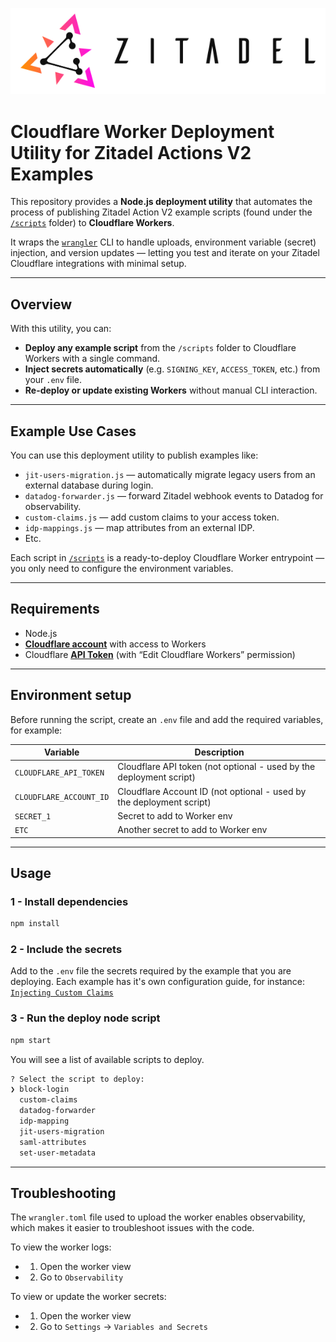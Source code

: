 <p align="center">
    <img src="../assets/logo.png" alt="Zitadel Logo" max-height="200px" width="auto" />
</p>

# Cloudflare Worker Deployment Utility for **Zitadel Actions V2 Examples**

This repository provides a **Node.js deployment utility** that automates the process of publishing Zitadel Action V2 example scripts (found under the [`/scripts`](/actions-v2-cloudflare-workers/scripts/) folder) to **Cloudflare Workers**.  

It wraps the [`wrangler`](https://developers.cloudflare.com/workers/wrangler/) CLI to handle uploads, environment variable (secret) injection, and version updates — letting you test and iterate on your Zitadel Cloudflare integrations with minimal setup.

---

## Overview

With this utility, you can:

- **Deploy any example script** from the `/scripts` folder to Cloudflare Workers with a single command.  
- **Inject secrets automatically** (e.g. `SIGNING_KEY`, `ACCESS_TOKEN`, etc.) from your `.env` file.  
- **Re-deploy or update existing Workers** without manual CLI interaction.  

---

## Example Use Cases

You can use this deployment utility to publish examples like:

- `jit-users-migration.js` — automatically migrate legacy users from an external database during login.  
- `datadog-forwarder.js` — forward Zitadel webhook events to Datadog for observability.  
- `custom-claims.js` — add custom claims to your access token.
- `idp-mappings.js` — map attributes from an external IDP.
- Etc.

Each script in [`/scripts`](/actions-v2-cloudflare-workers/scripts/) is a ready-to-deploy Cloudflare Worker entrypoint — you only need to configure the environment variables.

---

## Requirements

- Node.js
- [**Cloudflare account**](https://www.cloudflare.com/) with access to Workers
- Cloudflare [**API Token**](https://developers.cloudflare.com/fundamentals/api/get-started/create-token/) (with “Edit Cloudflare Workers” permission)

---

## Environment setup

Before running the script, create an `.env` file and add the required variables, for example:

| Variable | Description |
|-----------|--------------|
| `CLOUDFLARE_API_TOKEN` | Cloudflare API token (not optional - used by the deployment script) |
| `CLOUDFLARE_ACCOUNT_ID` | Cloudflare Account ID (not optional - used by the deployment script) |
| `SECRET_1` | Secret to add to Worker env |
| `ETC` | Another secret to add to Worker env |

---

## Usage

### 1 - Install dependencies
```bash
npm install
```

### 2 - Include the secrets
Add to the `.env` file the secrets required by the example that you are deploying. Each example has it's own configuration guide, for instance: [`Injecting Custom Claims`](/actions-v2-cloudflare-workers/CUSTOM-CLAIMS.md)

### 3 - Run the deploy node script
```bash
npm start
```

You will see a list of available scripts to deploy.

```bash
? Select the script to deploy:
❯ block-login
  custom-claims
  datadog-forwarder
  idp-mapping
  jit-users-migration
  saml-attributes
  set-user-metadata
```

---

## Troubleshooting
The `wrangler.toml` file used to upload the worker enables observability, which makes it easier to troubleshoot issues with the code. 

To view the worker logs:
- 1. Open the worker view
- 2. Go to `Observability`

To view or update the worker secrets:
- 1. Open the worker view
- 2. Go to `Settings` → `Variables and Secrets`



